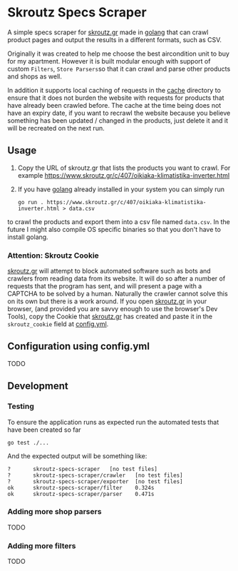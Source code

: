 # Skroutz Specs Scraper

A simple specs scraper for [skroutz.gr](https://www.skroutz.gr/) made in [golang](https://golang.org/)
that can crawl product pages and output the results in a different formats, such as CSV.

Originally it was created to help me choose the best aircondition unit to buy for
my apartment. However it is built modular enough with support of custom `Filters`,
`Store Parsers`so that it can crawl and parse other products and shops as well.

In addition it supports local caching of requests in the [cache](./cache) directory
to ensure that it does not burden the website with requests for products that have
already been crawled before. The cache at the time being does not have an expiry 
date, if you want to recrawl the website because you believe something has been
updated / changed in the products, just delete it and it will be recreated on the
next run.
## Usage

1.  Copy the URL of skroutz.gr that lists the products you want to crawl. For example
    https://www.skroutz.gr/c/407/oikiaka-klimatistika-inverter.html

2.  If you have [golang](https://golang.org/) already installed in your system you can
    simply run

        go run . https://www.skroutz.gr/c/407/oikiaka-klimatistika-inverter.html > data.csv

to crawl the products and export them into a csv file named `data.csv`.
In the future I might also compile OS specific binaries so that you don't have to install
golang.

### Attention: Skroutz Cookie

[skroutz.gr](https://www.skroutz.gr/) will attempt to block automated
software such as bots and crawlers from reading data from its website. It will do
so after a number of requests that the program has sent, and will present a page
with a CAPTCHA to be solved by a human. Naturally the crawler cannot solve this on its
own but there is a work around. If you open [skroutz.gr](https://www.skroutz.gr/)
in your browser, (and provided you are savvy enough to use the browser's Dev Tools),
copy the Cookie that [skroutz.gr](https://www.skroutz.gr/) has created and
paste it in the `skroutz_cookie` field at [config.yml](./config.yml).

## Configuration using config.yml

TODO

## Development

### Testing

To ensure the application runs as expected run the automated tests that have been created so far

    go test ./...

And the expected output will be something like:

    ?       skroutz-specs-scraper   [no test files]
    ?       skroutz-specs-scraper/crawler   [no test files]
    ?       skroutz-specs-scraper/exporter  [no test files]
    ok      skroutz-specs-scraper/filter    0.324s
    ok      skroutz-specs-scraper/parser    0.471s

### Adding more shop parsers

TODO

### Adding more filters

TODO
